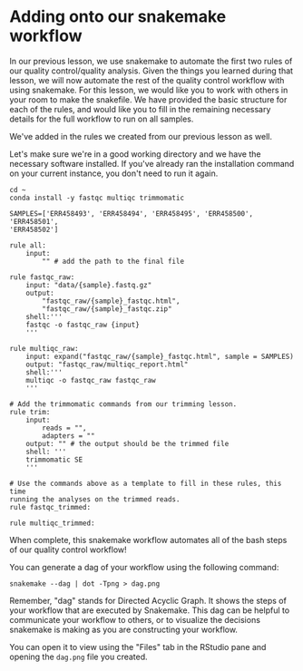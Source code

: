 # Adding onto our snakemake workflow

In our previous lesson, we use snakemake to automate the first two rules of our
quality control/quality analysis. Given the things you learned during that 
lesson, we will now automate the rest of the quality control workflow with
using snakemake. For this lesson, we would like you to work with others in 
your room to make the snakefile. We have provided the basic structure for each 
of the rules, and would like you to fill in the remaining necessary details for 
the full workflow to run on all samples. 

We've added in the rules we created from our previous lesson as well.

Let's make sure we're in a good working directory and we have the necessary
software installed. If you've already ran the installation command on your 
current instance, you don't need to run it again. 

```
cd ~
conda install -y fastqc multiqc trimmomatic
```

```
SAMPLES=['ERR458493', 'ERR458494', 'ERR458495', 'ERR458500', 'ERR458501', 
'ERR458502']

rule all:
    input:
        "" # add the path to the final file 

rule fastqc_raw:
    input: "data/{sample}.fastq.gz"
    output: 
        "fastqc_raw/{sample}_fastqc.html",
        "fastqc_raw/{sample}_fastqc.zip"
    shell:'''
    fastqc -o fastqc_raw {input}
    '''

rule multiqc_raw:
    input: expand("fastqc_raw/{sample}_fastqc.html", sample = SAMPLES)
    output: "fastqc_raw/multiqc_report.html"
    shell:'''
    multiqc -o fastqc_raw fastqc_raw
    '''

# Add the trimmomatic commands from our trimming lesson. 
rule trim:
    input:
        reads = "",
        adapters = ""
    output: "" # the output should be the trimmed file
    shell: '''
    trimmomatic SE 
    '''

# Use the commands above as a template to fill in these rules, this time
running the analyses on the trimmed reads.
rule fastqc_trimmed:

rule multiqc_trimmed:

```

When complete, this snakemake workflow automates all of the bash steps of our
quality control workflow!

You can generate a dag of your workflow using the following command:

```
snakemake --dag | dot -Tpng > dag.png
```

Remember, "dag" stands for Directed Acyclic Graph. It shows the steps of your
workflow that are executed by Snakemake. This dag can be helpful to 
communicate your workflow to others, or to visualize the decisions snakemake is
making as you are constructing your workflow. 

You can open it to view using the "Files" tab in the RStudio pane and opening
the `dag.png` file you created.  
